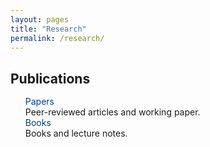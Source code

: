 ```yaml
---
layout: pages
title: "Research"
permalink: /research/
---
```

<style>
    .content-publications {
      max-width: 800px;
      margin: 0 auto;
    }
    .content-publications h2,
    .content-publications p,
    .content-publications ul,
    .content-publications li {
      text-align: left;
      margin-left: 0;
    }
    .content-publications ul {
      list-style: none;
    }
    .content-publications a {
      text-decoration: none;
      color: inherit;
    }
     h2{
          margin-bottom: 15px;
        }
    
</style>

  <div class="content-publications">
    <h2>Publications</h2>
    <ul>
      <li>
        <a style="color: #003d90" href='{{ "/research/papers" | relative_url }}'>Papers</a><br>
        Peer-reviewed articles and working paper.
      </li>
      <li>
        <a style="color: #003d90" href='{{ "/research/books" | relative_url }}'>Books</a><br>
        Books and lecture notes.
      </li>
    </ul>
  </div>
